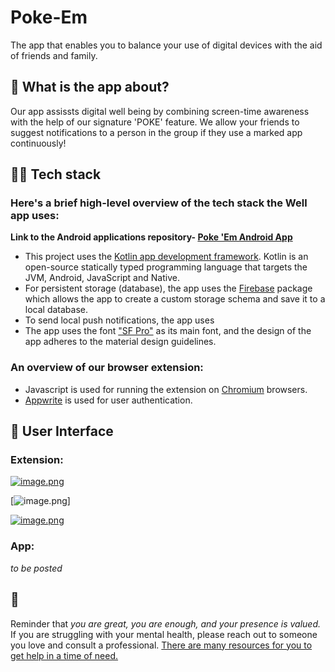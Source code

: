 # Poke-Em
The app that enables you to balance your use of digital devices with the aid of friends and family.

## 🧐 What is the app about?
Our app assissts digital well being by combining screen-time awareness with the help of our signature 'POKE' feature. We allow your friends to suggest notifications to a person in the group if they use a marked app continuously!

## 👨‍💻 Tech stack

### Here's a brief high-level overview of the tech stack the Well app uses:
**Link to the Android applications repository- [Poke 'Em Android App](https://github.com/An-Yay/pokeem/tree/main/app)**

- This project uses the [Kotlin app development framework](https://developer.android.com/kotlin). 
Kotlin is an open-source statically typed programming language that targets the JVM, Android, JavaScript and Native.
- For persistent storage (database), the app uses the [Firebase](https://firebase.google.com/) package which allows the app to create a custom storage schema and save it to a local database.
- To send local push notifications, the app uses 
- The app uses the font ["SF Pro"](https://developer.apple.com/fonts/) as its main font, and the design of the app adheres to the material design guidelines.

### An overview of our browser extension:

- Javascript is used for running the extension on [Chromium]('https://www.chromium.org/Home/') browsers.
- [Appwrite](https://firebase.google.com/) is used for user authentication.

## 📱 User Interface
### Extension: 
 [![image.png](https://i.postimg.cc/bJV5YrNt/image.png)](https://postimg.cc/5Yvgnxz4) 

[![image.png](https://i.postimg.cc/2jcY3jXT/image.png)]

[![image.png](https://i.postimg.cc/MpKjVm7V/image.png)](https://postimg.cc/MvNT8Rrp)


### App: 
*to be posted*


## 💛

Reminder that *you are great, you are enough, and your presence is valued.* If you are struggling with your mental health, please reach out to someone you love and consult a professional. [There are many resources for you to get help in a time of need.](https://www.nimh.nih.gov/health/find-help)
